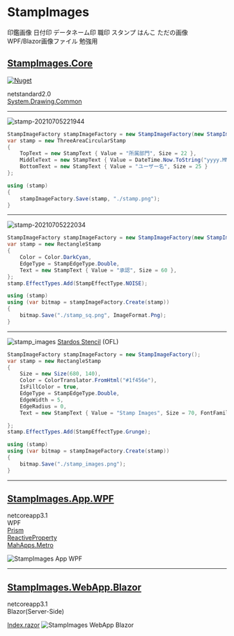 # StampImages

<!-- ![stamp_images](https://user-images.githubusercontent.com/17096601/125440678-31126fea-f356-4262-8fee-485c5ac01ace.png) -->

印鑑画像 日付印 データネーム印 職印 スタンプ はんこ ただの画像  
WPF/Blazor画像ファイル 勉強用


## [StampImages.Core](https://github.com/try0/StampImages/tree/main/src/StampImages.Core)  

[![Nuget](https://img.shields.io/nuget/v/StampImages.Core)](https://www.nuget.org/packages/StampImages.Core/)

netstandard2.0  
[System.Drawing.Common](https://www.nuget.org/packages/System.Drawing.Common/)


--- 


![stamp-20210705221944](https://user-images.githubusercontent.com/17096601/124477676-3f0a0980-dddf-11eb-92ca-6b2e06e659a7.png)

```C#
StampImageFactory stampImageFactory = new StampImageFactory(new StampImageFactoryConfig());
var stamp = new ThreeAreaCircularStamp
{
    TopText = new StampText { Value = "所属部門", Size = 22 },
    MiddleText = new StampText { Value = DateTime.Now.ToString("yyyy.MM.dd"), Size = 30 },
    BottomText = new StampText { Value = "ユーザー名", Size = 25 }
};

using (stamp)
{
    stampImageFactory.Save(stamp, "./stamp.png");
}
```


--- 


![stamp-20210705222034](https://user-images.githubusercontent.com/17096601/124477687-429d9080-dddf-11eb-9e29-b7225389f8ce.png)

```C#
StampImageFactory stampImageFactory = new StampImageFactory(new StampImageFactoryConfig());
var stamp = new RectangleStamp
{
    Color = Color.DarkCyan,
    EdgeType = StampEdgeType.Double,
    Text = new StampText { Value = "承認", Size = 60 },
};
stamp.EffectTypes.Add(StampEffectType.NOISE);

using (stamp)
using (var bitmap = stampImageFactory.Create(stamp))
{
    bitmap.Save("./stamp_sq.png", ImageFormat.Png);
}
```


--- 


![stamp_images](https://user-images.githubusercontent.com/17096601/125439174-af5be80d-0eec-449b-b639-f57e2de5033c.png)
[Stardos Stencil](https://fonts.google.com/specimen/Stardos+Stencil) (OFL)

```C#
StampImageFactory stampImageFactory = new StampImageFactory();
var stamp = new RectangleStamp
{
    Size = new Size(680, 140),
    Color = ColorTranslator.FromHtml("#1f456e"),
    IsFillColor = true,
    EdgeType = StampEdgeType.Double,
    EdgeWidth = 5,
    EdgeRadius = 0,
    Text = new StampText { Value = "Stamp Images", Size = 70, FontFamily = new FontFamily("Stardos Stencil") },

};
stamp.EffectTypes.Add(StampEffectType.Grunge);

using (stamp)
using (var bitmap = stampImageFactory.Create(stamp))
{
    bitmap.Save("./stamp_images.png");
}
```


--- 

## [StampImages.App.WPF](https://github.com/try0/StampImages/tree/main/src/StampImages.App.WPF)

netcoreapp3.1  
WPF  
[Prism](https://github.com/PrismLibrary/Prism)  
[ReactiveProperty](https://github.com/runceel/ReactiveProperty)  
[MahApps.Metro](https://github.com/MahApps/MahApps.Metro)  



![StampImages App WPF](https://user-images.githubusercontent.com/17096601/124384844-1960ff80-dd0e-11eb-90a6-54da2271038a.gif)

<!-- [キャプチャー:ScreenToGif](https://github.com/NickeManarin/ScreenToGif) -->

--- 

## [StampImages.WebApp.Blazor](https://github.com/try0/StampImages/tree/main/src/StampImages.WebApp.Blazor)

netcoreapp3.1  
Blazor(Server-Side)  


[Index.razor](https://github.com/try0/StampImages/blob/main/src/StampImages.WebApp.Blazor/Pages/Index.razor)
![StampImages WebApp Blazor](https://user-images.githubusercontent.com/17096601/124589108-91f1c880-de94-11eb-8398-20e89e30ad91.gif)


